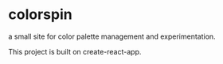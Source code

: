# colorspin
a small site for color palette management and experimentation.

This project is built on create-react-app. 
